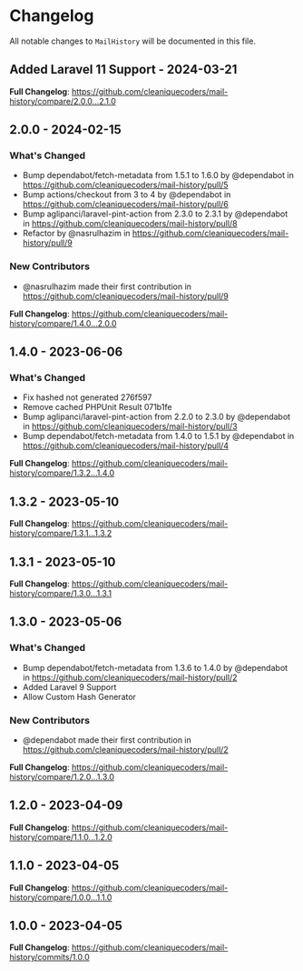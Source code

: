 # Changelog

All notable changes to `MailHistory` will be documented in this file.

## Added Laravel 11 Support - 2024-03-21

**Full Changelog**: https://github.com/cleaniquecoders/mail-history/compare/2.0.0...2.1.0

## 2.0.0 - 2024-02-15

### What's Changed

* Bump dependabot/fetch-metadata from 1.5.1 to 1.6.0 by @dependabot in https://github.com/cleaniquecoders/mail-history/pull/5
* Bump actions/checkout from 3 to 4 by @dependabot in https://github.com/cleaniquecoders/mail-history/pull/6
* Bump aglipanci/laravel-pint-action from 2.3.0 to 2.3.1 by @dependabot in https://github.com/cleaniquecoders/mail-history/pull/8
* Refactor  by @nasrulhazim in https://github.com/cleaniquecoders/mail-history/pull/9

### New Contributors

* @nasrulhazim made their first contribution in https://github.com/cleaniquecoders/mail-history/pull/9

**Full Changelog**: https://github.com/cleaniquecoders/mail-history/compare/1.4.0...2.0.0

## 1.4.0 - 2023-06-06

### What's Changed

- Fix hashed not generated 276f597
- Remove cached PHPUnit Result 071b1fe
- Bump aglipanci/laravel-pint-action from 2.2.0 to 2.3.0 by @dependabot in https://github.com/cleaniquecoders/mail-history/pull/3
- Bump dependabot/fetch-metadata from 1.4.0 to 1.5.1 by @dependabot in https://github.com/cleaniquecoders/mail-history/pull/4

**Full Changelog**: https://github.com/cleaniquecoders/mail-history/compare/1.3.2...1.4.0

## 1.3.2 - 2023-05-10

**Full Changelog**: https://github.com/cleaniquecoders/mail-history/compare/1.3.1...1.3.2

## 1.3.1 - 2023-05-10

**Full Changelog**: https://github.com/cleaniquecoders/mail-history/compare/1.3.0...1.3.1

## 1.3.0 - 2023-05-06

### What's Changed

- Bump dependabot/fetch-metadata from 1.3.6 to 1.4.0 by @dependabot in https://github.com/cleaniquecoders/mail-history/pull/2
- Added Laravel 9 Support
- Allow Custom Hash Generator

### New Contributors

- @dependabot made their first contribution in https://github.com/cleaniquecoders/mail-history/pull/2

**Full Changelog**: https://github.com/cleaniquecoders/mail-history/compare/1.2.0...1.3.0

## 1.2.0 - 2023-04-09

**Full Changelog**: https://github.com/cleaniquecoders/mail-history/compare/1.1.0...1.2.0

## 1.1.0 - 2023-04-05

**Full Changelog**: https://github.com/cleaniquecoders/mail-history/compare/1.0.0...1.1.0

## 1.0.0 - 2023-04-05

**Full Changelog**: https://github.com/cleaniquecoders/mail-history/commits/1.0.0
